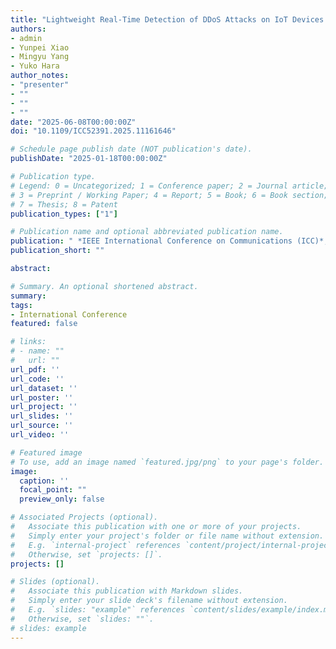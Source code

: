 ```yaml
---
title: "Lightweight Real-Time Detection of DDoS Attacks on IoT Devices via Power Side-Channel Analysis"
authors:
- admin
- Yunpei Xiao
- Mingyu Yang
- Yuko Hara
author_notes:
- "presenter"
- ""
- ""
- ""
date: "2025-06-08T00:00:00Z"
doi: "10.1109/ICC52391.2025.11161646"

# Schedule page publish date (NOT publication's date).
publishDate: "2025-01-18T00:00:00Z"

# Publication type.
# Legend: 0 = Uncategorized; 1 = Conference paper; 2 = Journal article;
# 3 = Preprint / Working Paper; 4 = Report; 5 = Book; 6 = Book section;
# 7 = Thesis; 8 = Patent
publication_types: ["1"]

# Publication name and optional abbreviated publication name.
publication: " *IEEE International Conference on Communications (ICC)*, pp. 1851-1856, Montreal, Canada, Jun. 2025"
publication_short: ""

abstract: 

# Summary. An optional shortened abstract.
summary: 
tags:
- International Conference
featured: false

# links:
# - name: ""
#   url: ""
url_pdf: ''
url_code: ''
url_dataset: ''
url_poster: ''
url_project: ''
url_slides: ''
url_source: ''
url_video: ''

# Featured image
# To use, add an image named `featured.jpg/png` to your page's folder. 
image:
  caption: ''
  focal_point: ""
  preview_only: false

# Associated Projects (optional).
#   Associate this publication with one or more of your projects.
#   Simply enter your project's folder or file name without extension.
#   E.g. `internal-project` references `content/project/internal-project/index.md`.
#   Otherwise, set `projects: []`.
projects: []

# Slides (optional).
#   Associate this publication with Markdown slides.
#   Simply enter your slide deck's filename without extension.
#   E.g. `slides: "example"` references `content/slides/example/index.md`.
#   Otherwise, set `slides: ""`.
# slides: example
---
```




